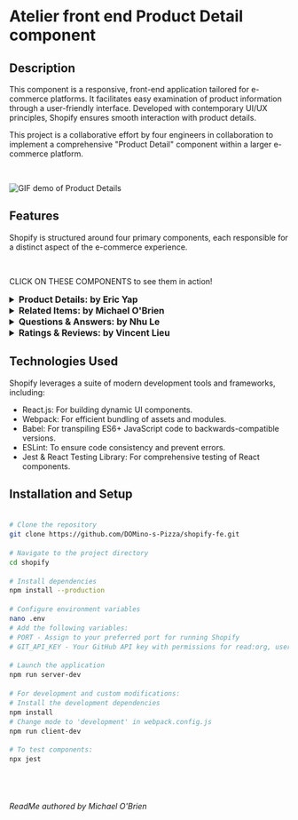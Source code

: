 # Atelier front end Product Detail component

## Description

This component is a responsive, front-end application tailored for e-commerce platforms. It facilitates easy examination of product information through a user-friendly interface. Developed with contemporary UI/UX principles, Shopify ensures smooth interaction with product details.

This project is a collaborative effort by four engineers in collaboration to implement a comprehensive "Product Detail" component within a larger e-commerce platform.

<br/>

  ![GIF demo of Product Details](./readMeGifs/Overview.gif)

## Features

Shopify is structured around four primary components, each responsible for a distinct aspect of the e-commerce experience.

<br/>

CLICK ON THESE COMPONENTS to see them in action!

<details>
  <summary style="font-size: 16px; font-weight: bold;">Product Details: by Eric Yap</summary>

  <br/>

  ![GIF demo of Product Details](./readMeGifs/ProductDetails.gif)

</details>

<details>
  <summary style="font-size: 16px; font-weight: bold;">Related Items: by Michael O'Brien</summary>

  <br/>

  ![GIF demo of Related Items](./readMeGifs/RelatedItems.gif)

</details>

<details>
  <summary style="font-size: 16px; font-weight: bold;">Questions & Answers: by Nhu Le</summary>

  <br/>

  ![GIF demo of Questions & Answers](./readMeGifs/QuestionsAnswers.gif)

</details>

<details>
  <summary style="font-size: 16px; font-weight: bold;">Ratings & Reviews: by Vincent Lieu</summary>

  <br/>

  ![GIF demo of Ratings & Reviews](./readMeGifs/QuestionsAnswers.gif)

</details>

## Technologies Used

Shopify leverages a suite of modern development tools and frameworks, including:

- React.js: For building dynamic UI components.
- Webpack: For efficient bundling of assets and modules.
- Babel: For transpiling ES6+ JavaScript code to backwards-compatible versions.
- ESLint: To ensure code consistency and prevent errors.
- Jest & React Testing Library: For comprehensive testing of React components.

## Installation and Setup

```bash

# Clone the repository
git clone https://github.com/DOMino-s-Pizza/shopify-fe.git

# Navigate to the project directory
cd shopify

# Install dependencies
npm install --production

# Configure environment variables
nano .env
# Add the following variables:
# PORT - Assign to your preferred port for running Shopify
# GIT_API_KEY - Your GitHub API key with permissions for read:org, user, read:user, user:email, user:follow

# Launch the application
npm run server-dev

# For development and custom modifications:
# Install the development dependencies
npm install
# Change mode to 'development' in webpack.config.js
npm run client-dev

# To test components:
npx jest
```

<br/>
<br/>

###### ReadMe authored by Michael O'Brien